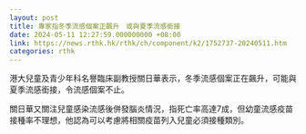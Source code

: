 ```yaml
---
layout: post
title: 專家指冬季流感個案正飆升　或與夏季流感銜接　　
date: 2024-05-11 12:27:59.000000000 +08:00
link: https://news.rthk.hk/rthk/ch/component/k2/1752737-20240511.htm
categories: rthk
---
```


港大兒童及青少年科名譽臨床副教授關日華表示，冬季流感個案正在飆升，可能與夏季流感銜接，令流感個案不止。

關日華又關注兒童感染流感後併發腦炎情況，指死亡率高達7成，但幼童流感疫苗接種率不理想，他認為可以考慮將相關疫苗列入兒童必須接種類別。
